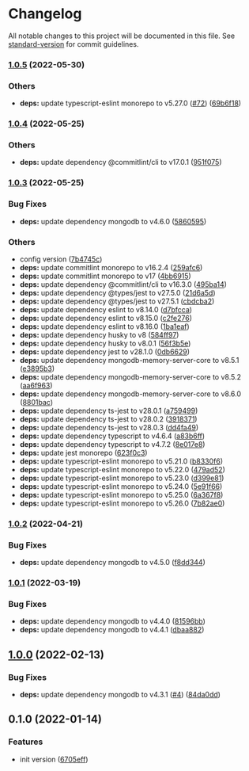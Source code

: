 # Changelog

All notable changes to this project will be documented in this file. See [standard-version](https://github.com/conventional-changelog/standard-version) for commit guidelines.

### [1.0.5](https://github.com/powerkernel/mongodb-client/compare/v1.0.4...v1.0.5) (2022-05-30)


### Others

* **deps:** update typescript-eslint monorepo to v5.27.0 ([#72](https://github.com/powerkernel/mongodb-client/issues/72)) ([69b6f18](https://github.com/powerkernel/mongodb-client/commit/69b6f18c6513ebd7e9dbcf513cf4a14e5e9006d9))

### [1.0.4](https://github.com/powerkernel/mongodb-client/compare/v1.0.3...v1.0.4) (2022-05-25)


### Others

* **deps:** update dependency @commitlint/cli to v17.0.1 ([951f075](https://github.com/powerkernel/mongodb-client/commit/951f0757263b0aa75ddd783c6b152ae202a1cbdc))

### [1.0.3](https://github.com/powerkernel/mongodb-client/compare/v1.0.2...v1.0.3) (2022-05-25)


### Bug Fixes

* **deps:** update dependency mongodb to v4.6.0 ([5860595](https://github.com/powerkernel/mongodb-client/commit/58605953028a0619207d8523f46eb96871b0cb56))


### Others

* config version ([7b4745c](https://github.com/powerkernel/mongodb-client/commit/7b4745c2d1ceb94b23b7294520b0c2f6db632af8))
* **deps:** update commitlint monorepo to v16.2.4 ([259afc6](https://github.com/powerkernel/mongodb-client/commit/259afc6994635cf18826582fbc35e2a281acc7c8))
* **deps:** update commitlint monorepo to v17 ([4bb6915](https://github.com/powerkernel/mongodb-client/commit/4bb69157d3bb4e21eae2aaa63e5def29385e99b6))
* **deps:** update dependency @commitlint/cli to v16.3.0 ([495ba14](https://github.com/powerkernel/mongodb-client/commit/495ba144abaeb3e25bc2a1af6e4a2fc1c7653418))
* **deps:** update dependency @types/jest to v27.5.0 ([21d6a5d](https://github.com/powerkernel/mongodb-client/commit/21d6a5d10dc4bec815d065ed0ba7f1e19b89772a))
* **deps:** update dependency @types/jest to v27.5.1 ([cbdcba2](https://github.com/powerkernel/mongodb-client/commit/cbdcba22767116ff8c961c67e126c6289f9692b9))
* **deps:** update dependency eslint to v8.14.0 ([d7bfcca](https://github.com/powerkernel/mongodb-client/commit/d7bfcca185f2c17a2fc504603034a5736c9208af))
* **deps:** update dependency eslint to v8.15.0 ([c2fe276](https://github.com/powerkernel/mongodb-client/commit/c2fe27687bf55efe0341722a0c2975c941974794))
* **deps:** update dependency eslint to v8.16.0 ([1ba1eaf](https://github.com/powerkernel/mongodb-client/commit/1ba1eafcc99d95c91790699b9a09b00039f81d8d))
* **deps:** update dependency husky to v8 ([584ff97](https://github.com/powerkernel/mongodb-client/commit/584ff97901b7215ac4e523e9aff794caa57f3217))
* **deps:** update dependency husky to v8.0.1 ([56f3b5e](https://github.com/powerkernel/mongodb-client/commit/56f3b5ee4eb15288cbb9779d45b0b1335caf7520))
* **deps:** update dependency jest to v28.1.0 ([0db6629](https://github.com/powerkernel/mongodb-client/commit/0db6629f5d95e59270a4deae6e742ca266f3529f))
* **deps:** update dependency mongodb-memory-server-core to v8.5.1 ([e3895b3](https://github.com/powerkernel/mongodb-client/commit/e3895b3ccc2f0555a87d1dc1f25c9c3e6691a89e))
* **deps:** update dependency mongodb-memory-server-core to v8.5.2 ([aa6f963](https://github.com/powerkernel/mongodb-client/commit/aa6f9634b9550b345880764113ae26ccd9ae32ad))
* **deps:** update dependency mongodb-memory-server-core to v8.6.0 ([8801bac](https://github.com/powerkernel/mongodb-client/commit/8801bac09456dbac35b6a4552961478cbc3d618c))
* **deps:** update dependency ts-jest to v28.0.1 ([a759499](https://github.com/powerkernel/mongodb-client/commit/a759499d831436bd84e44421a4e3984e2e3a3bc2))
* **deps:** update dependency ts-jest to v28.0.2 ([3918371](https://github.com/powerkernel/mongodb-client/commit/3918371fca61bd720bca7de3d3d8e9b72481fce9))
* **deps:** update dependency ts-jest to v28.0.3 ([dd4fa49](https://github.com/powerkernel/mongodb-client/commit/dd4fa49eb411cc252f2bc4856d6fd6eea1e0bba9))
* **deps:** update dependency typescript to v4.6.4 ([a83b6ff](https://github.com/powerkernel/mongodb-client/commit/a83b6ff04cfa1bb86e05feb6b00cdb5d541cf277))
* **deps:** update dependency typescript to v4.7.2 ([8e017e8](https://github.com/powerkernel/mongodb-client/commit/8e017e882e62ba64651cd2494c68e25c524320ff))
* **deps:** update jest monorepo ([623f0c3](https://github.com/powerkernel/mongodb-client/commit/623f0c3da2db2c30b1bcf1211784cd02119f1b2d))
* **deps:** update typescript-eslint monorepo to v5.21.0 ([b8330f6](https://github.com/powerkernel/mongodb-client/commit/b8330f61daf94458921208640968d75623ec2214))
* **deps:** update typescript-eslint monorepo to v5.22.0 ([479ad52](https://github.com/powerkernel/mongodb-client/commit/479ad52c8d97555f4f7eaeaa6d1742181ca493f0))
* **deps:** update typescript-eslint monorepo to v5.23.0 ([d399e81](https://github.com/powerkernel/mongodb-client/commit/d399e81e6421d641db1b0a71570eca2282f0cc34))
* **deps:** update typescript-eslint monorepo to v5.24.0 ([5e91f66](https://github.com/powerkernel/mongodb-client/commit/5e91f660d73dda5bf99bbd241eee6aa456c27d73))
* **deps:** update typescript-eslint monorepo to v5.25.0 ([6a367f8](https://github.com/powerkernel/mongodb-client/commit/6a367f83484843ab1e5f070ea8be866f86daf5ce))
* **deps:** update typescript-eslint monorepo to v5.26.0 ([7b82ae0](https://github.com/powerkernel/mongodb-client/commit/7b82ae055312790b455d7ee22568253bf6a68fa3))

### [1.0.2](https://github.com/powerkernel/mongodb-client/compare/v1.0.1...v1.0.2) (2022-04-21)


### Bug Fixes

* **deps:** update dependency mongodb to v4.5.0 ([f8dd344](https://github.com/powerkernel/mongodb-client/commit/f8dd344359a5f32c205c5cead59b72cd66380fd7))

### [1.0.1](https://github.com/powerkernel/mongodb-client/compare/v1.0.0...v1.0.1) (2022-03-19)


### Bug Fixes

* **deps:** update dependency mongodb to v4.4.0 ([81596bb](https://github.com/powerkernel/mongodb-client/commit/81596bb86b6041104c3a2d650d6be81c1e30ed37))
* **deps:** update dependency mongodb to v4.4.1 ([dbaa882](https://github.com/powerkernel/mongodb-client/commit/dbaa882de4730b9d498c74e8531478fe0bf4575e))

## [1.0.0](https://github.com/powerkernel/power-mongodb-client/compare/v0.1.0...v1.0.0) (2022-02-13)


### Bug Fixes

* **deps:** update dependency mongodb to v4.3.1 ([#4](https://github.com/powerkernel/power-mongodb-client/issues/4)) ([84da0dd](https://github.com/powerkernel/power-mongodb-client/commit/84da0dd42baea1306a1575d1a7900e7d24f16f8f))

## 0.1.0 (2022-01-14)


### Features

* init version ([6705eff](https://github.com/powerkernel/power-mongodb-client/commit/6705effac0b9a409188a8f128fd1223a62759740))
